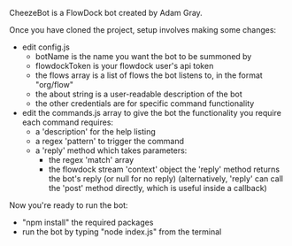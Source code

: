 CheezeBot is a FlowDock bot created by Adam Gray.

Once you have cloned the project, setup involves making some changes:

* edit config.js
	* botName is the name you want the bot to be summoned by
	* flowdockToken is your flowdock user's api token
	* the flows array is a list of flows the bot listens to, in the format "org/flow"
	* the about string is a user-readable description of the bot
	* the other credentials are for specific command functionality
* edit the commands.js array to give the bot the functionality you require
	each command requires:
	* a 'description' for the help listing
	* a regex 'pattern' to trigger the command
	* a 'reply' method which takes parameters:
		* the regex 'match' array
		* the flowdock stream 'context' object
	  the 'reply' method returns the bot's reply (or null for no reply)
	  (alternatively, 'reply' can call the 'post' method directly, which is useful inside a callback)

Now you're ready to run the bot:

* "npm install" the required packages
* run the bot by typing "node index.js" from the terminal
